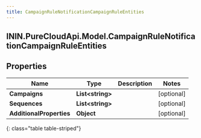 ```yaml
---
title: CampaignRuleNotificationCampaignRuleEntities
---
```

## ININ.PureCloudApi.Model.CampaignRuleNotificationCampaignRuleEntities

## Properties

|Name | Type | Description | Notes|
|------------ | ------------- | ------------- | -------------|
| **Campaigns** | **List&lt;string&gt;** |  | [optional] |
| **Sequences** | **List&lt;string&gt;** |  | [optional] |
| **AdditionalProperties** | **Object** |  | [optional] |
{: class="table table-striped"}


